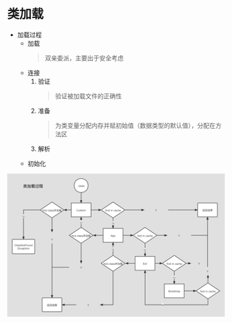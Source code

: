 # 类加载

- 加载过程
    - 加载
      > 双亲委派，主要出于安全考虑
    - 连接
        1. 验证
           > 验证被加载文件的正确性
        2. 准备
           > 为类变量分配内存并赋初始值（数据类型的默认值），分配在方法区
        3. 解析
           >
    - 初始化

![类加载过程.png](类加载过程.png)